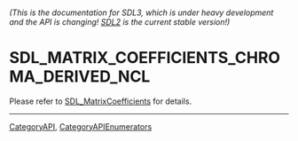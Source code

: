 ###### (This is the documentation for SDL3, which is under heavy development and the API is changing! [SDL2](https://wiki.libsdl.org/SDL2/) is the current stable version!)
# SDL_MATRIX_COEFFICIENTS_CHROMA_DERIVED_NCL

Please refer to [SDL_MatrixCoefficients](SDL_MatrixCoefficients) for details.

----
[CategoryAPI](CategoryAPI), [CategoryAPIEnumerators](CategoryAPIEnumerators)


